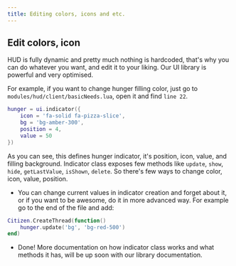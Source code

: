 ```yaml
---
title: Editing colors, icons and etc.
---
```

## Edit colors, icon
HUD is fully dynamic and pretty much nothing is hardcoded, that's why you can do whatever you want, and edit it to your liking. Our UI library is powerful and very optimised.

For example, if you want to change hunger filling color, just go to `modules/hud/client/basicNeeds.lua`, open it and find `line 22`.
```lua
hunger = ui.indicator({
    icon = 'fa-solid fa-pizza-slice',
    bg = 'bg-amber-300',
    position = 4,
    value = 50
})
```

As you can see, this defines hunger indicator, it's position, icon, value, and filling background. Indicator class exposes few methods like `update`, `show`, `hide`, `getLastValue`, `isShown`, `delete`. So there's few ways to change color, icon, value, position.
- You can change current values in indicator creation and forget about it, or if you want to be awesome, do it in more advanced way. For example go to the end of the file and add:
```lua
Citizen.CreateThread(function()
    hunger.update('bg', 'bg-red-500')
end)
```
- Done! More documentation on how indicator class works and what methods it has, will be up soon with our library documentation.
